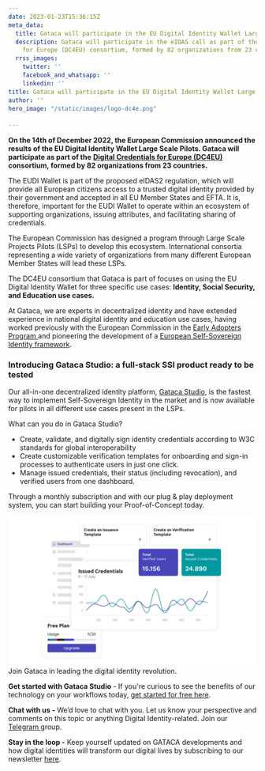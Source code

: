 ```yaml
---
date: 2023-01-23T15:36:15Z
meta_data:
  title: Gataca will participate in the EU Digital Identity Wallet Large Scale Pilots
  description: Gataca will participate in the eIDAS call as part of the Digital Credentials
    for Europe (DC4EU) consortium, formed by 82 organizations from 23 countries.
  rrss_images:
    twitter: ''
    facebook_and_whatsapp: ''
    linkedin: ''
title: Gataca will participate in the EU Digital Identity Wallet Large Scale Pilots
author: ''
hero_image: "/static/images/logo-dc4e.png"

---
```

**On the 14th of December 2022, the European Commission announced the results of the EU Digital Identity Wallet Large Scale Pilots. Gataca will participate as part of the** [**Digital Credentials for Europe (DC4EU)**](https://www.dc4eu.eu/ "https://www.dc4eu.eu/") **consortium, formed by 82 organizations from 23 countries.**

The EUDI Wallet is part of the proposed eIDAS2 regulation, which will provide all European citizens access to a trusted digital identity provided by their government and accepted in all EU Member States and EFTA. It is, therefore, important for the EUDI Wallet to operate within an ecosystem of supporting organizations, issuing attributes, and facilitating sharing of credentials.

The European Commission has designed a program through Large Scale Projects Pilots (LSPs) to develop this ecosystem. International consortia representing a wide variety of organizations from many different European Member States will lead these LSPs.

The DC4EU consortium that Gataca is part of focuses on using the EU Digital Identity Wallet for three specific use cases: **Identity, Social Security, and Education use cases.**

At Gataca, we are experts in decentralized identity and have extended experience in national digital identity and education use cases, having worked previously with the European Commission in the [Early Adopters Program ](https://gataca.io/blog/gataca-joins-the-european-commission-s-early-adopters-program-as-the-ssi-technology-provider-in-the-spanish-group "https://gataca.io/blog/gataca-joins-the-european-commission-s-early-adopters-program-as-the-ssi-technology-provider-in-the-spanish-group")and pioneering the development of a [European Self-Sovereign Identity framework](https://gataca.io/blog/ngi-essif-lab-a-program-funded-by-the-european-commission-doubles-down-its-bet-on-gataca "https://gataca.io/blog/ngi-essif-lab-a-program-funded-by-the-european-commission-doubles-down-its-bet-on-gataca").

### Introducing Gataca Studio: a full-stack SSI product ready to be tested

Our all-in-one decentralized identity platform, [Gataca Studio](https://studio.gataca.io/login), is the fastest way to implement Self-Sovereign Identity in the market and is now available for pilots in all different use cases present in the LSPs.

What can you do in Gataca Studio?

* Create, validate, and digitally sign identity credentials according to W3C standards for global interoperability
* Create customizable verification templates for onboarding and sign-in processes to authenticate users in just one click.
* Manage issued credentials, their status (including revocation), and verified users from one dashboard.

Through a monthly subscription and with our plug & play deployment system, you can start building your Proof-of-Concept today.

![](/static/images/picture-1.png)  
Join Gataca in leading the digital identity revolution.

**Get started with Gataca Studio** - If you're curious to see the benefits of our technology on your workflows today, [get started for free here](https://studio.gataca.io/login).

**Chat with us -** We’d love to chat with you. Let us know your perspective and comments on this topic or anything Digital Identity-related. Join our [Telegram ](https://t.me/digitalidentityinsights)group.

**Stay in the loop -** Keep yourself updated on GATACA developments and how digital identities will transform our digital lives by subscribing to our newsletter [here](https://4728390.hs-sites.com/subscription).